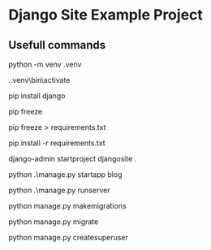 # Django Site Example Project

## Usefull commands

python -m venv .venv 

.\.venv\bin\activate

pip install django

pip freeze

pip freeze > requirements.txt

pip install -r requirements.txt

django-admin startproject djangosite .

python .\manage.py startapp blog

python .\manage.py runserver

python manage.py makemigrations

python manage.py migrate

python manage.py createsuperuser